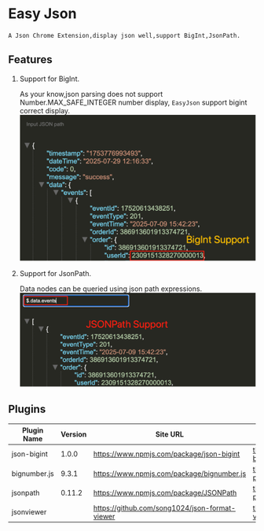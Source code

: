 # Easy Json

```
A Json Chrome Extension,display json well,support BigInt,JsonPath.
```

## Features
1. Support for BigInt.
    
    As your know,json parsing does not support Number.MAX_SAFE_INTEGER number display, `EasyJson` support bigint correct display.
    ![Support for BigInt](./images/snapshots/bigint-support.png)
2. Support for JsonPath.

    Data nodes can be queried using json path expressions.
   ![Support for JSONPath](./images/snapshots/jsonpath-support.png)

## Plugins

| Plugin Name  | Version | Site URL                                       | Original File                                                                                                                      |
| ------------ | ------- | ---------------------------------------------- |------------------------------------------------------------------------------------------------------------------------------------|
| json-bigint  | 1.0.0   | https://www.npmjs.com/package/json-bigint      | [third-part/json-bigint.js](https://raw.githubusercontent.com/sidorares/json-bigint/refs/heads/master/lib/parse.js)                |
| bignumber.js | 9.3.1   | https://www.npmjs.com/package/bignumber.js     | [third-part/bignumber.js](https://raw.githubusercontent.com/MikeMcl/bignumber.js/refs/heads/main/bignumber.js)                    |
| jsonpath     | 0.11.2  | https://www.npmjs.com/package/JSONPath         | [third-part/json-path.js](https://raw.githubusercontent.com/JSONPath-Plus/JSONPath/refs/heads/main/dist/index-browser-umd.cjs)     |
| jsonviewer   |         | https://github.com/song1024/json-format-viewer | [third-part/json-viewer.js](https://raw.githubusercontent.com/song1024/json-format-viewer/refs/heads/main/json-format-viewer.html) |

